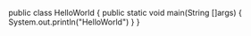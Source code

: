 public class HelloWorld {
    public static void main(String []args) {
        System.out.println("HelloWorld")
    }
}
